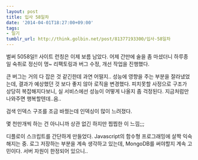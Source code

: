 ```yaml
---
layout: post
title: 입사 58일차
date: '2014-04-01T18:27:00+09:00'
tags:
- 일기
tumblr_url: http://think.golbin.net/post/81377193300/입사-58일차
---
```

벌써 5058일!!
사이트 런칭은 이제 보름 남았다.
어제 간만에 술을 좀 마셨더니 하루종일 숙취로 정신이 멍~
리팩토링과 버그 수정, 개선 작업을 진행했다.

큰 버그는 거의 다 잡은 것 같긴한데 과연 어떨지..
성능에 영향을 주는 부분을 잘라냈었는데, 결과가 예상했던 것 보다 좋지 않아 로직을 변경했다.
피치못할 사정으로 구조가 상당히 복잡해지다보니, 실 서비스에선 성능이 어떻게 나올지 좀 걱정된다. 지금처럼만 나와주면 행복할텐데..음..

검색 인덱스 구조를 조금 바꿨는데 인덱싱이 많이 느려졌다.

몇 천만개씩 하는 건 아니니까 상관 없긴 하지만 찝찝한 이 느낌;;;

디플로이 스크립트를 간단하게 만들었다.
Javascript의 함수형 프로그래밍에 살짝 익숙해지는 중.
로그 저장하는 부분을 계속 생각하고 있는데, MongoDB를 써야할지 계속 고민이다. 서버 자원이 한정되어 있으니..
